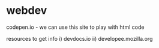 # webdev
codepen.io - we can use this site to play with html code

resources to get info
i) devdocs.io
ii) developee.mozilla.org
